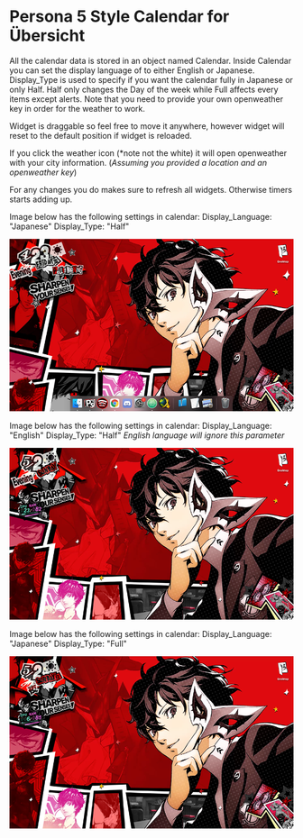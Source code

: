 # Persona 5 Style Calendar for Übersicht

All the calendar data is stored in an object named Calendar.
Inside Calendar you can set the display language of to either English or Japanese.
Display_Type is used to specify if you want the calendar fully in Japanese or only Half.
Half only changes the Day of the week while Full affects every items except alerts.
Note that you need to provide your own openweather key in order for the weather to work.

Widget is draggable so feel free to move it anywhere, however widget will reset to the
default position if widget is reloaded.

If you click the weather icon (*note not the white) it will open openweather with your city
information. (*Assuming you provided a location and an openweather key*)

For any changes you do makes sure to refresh all widgets. Otherwise timers starts adding up.

Image below has the following settings in calendar:
Display_Language: "Japanese"
Display_Type: "Half"

![Screenshot](https://github.com/darkjuanjo/Persona_5_Calendar/blob/master/Persona_5_Calendar_Screenshot.png)

Image below has the following settings in calendar:
Display_Language: "English"
Display_Type: "Half" *English language will ignore this parameter*

![Screenshot](https://github.com/darkjuanjo/Persona_5_Calendar/blob/master/Calendar_Screenshot_English.png)

Image below has the following settings in calendar:
Display_Language: "Japanese"
Display_Type: "Full"

![Screenshot](https://github.com/darkjuanjo/Persona_5_Calendar/blob/master/Calendar_Screenshot_Japanese_Full.png)

